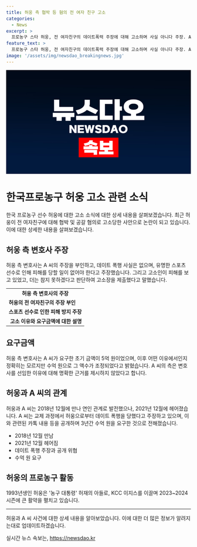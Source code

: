 ```yaml
---
title: 허웅 측 협박 등 혐의 전 여자 친구 고소
categories:
  - News
excerpt: >
  프로농구 스타 허웅, 전 여자친구의 데이트폭력 주장에 대해 고소하며 사실 아니다 주장. A 씨는 3년간 수억 원을 요구하며 협박했다고 전함. 변호사는 피해당하지 말아야 할 유명인으로서의 피해라며 주장. 허웅의 선수 생활에 지장을 주어 더 이상 인내할 수 없다고 밝힘. A 씨 측은 초기 5억 원을 요구했으나 뒤늦게 이를 조정해 수억 원을 요구하였음.
feature_text: >
  프로농구 스타 허웅, 전 여자친구의 데이트폭력 주장에 대해 고소하며 사실 아니다 주장. A 씨는 3년간 수억 원을 요구하며 협박했다고 전함. 변호사는 피해당하지 말아야 할 유명인으로서의 피해라며 주장. 허웅의 선수 생활에 지장을 주어 더 이상 인내할 수 없다고 밝힘. A 씨 측은 초기 5억 원을 요구했으나 뒤늦게 이를 조정해 수억 원을 요구하였음.
image: '/assets/img/newsdao_breakingnews.jpg'
---
```


<p><img src="/assets/img/newsdao_breakingnews.jpg" alt="koreaapp 속보" /></p>

<h1>한국프로농구 허웅 고소 관련 소식</h1>

<p data-ke-size="size16">한국 프로농구 선수 허웅에 대한 고소 소식에 대한 상세 내용을 살펴보겠습니다. 최근 허웅이 전 여자친구에 대해 협박 및 공갈 혐의로 고소당한 사안으로 논란이 되고 있습니다. 이에 대한 상세한 내용을 살펴보겠습니다.</p>

<h2>허웅 측 변호사 주장</h2>

<p data-ke-size="size16">허웅 측 변호사는 A 씨의 주장을 부인하고, 데이트 폭행 사실은 없으며, 유명한 스포츠 선수로 인해 피해를 당할 일이 없어야 한다고 주장했습니다. 그리고 고소인이 피해를 보고 있었고, 더는 참지 못하겠다고 판단하여 고소장을 제출했다고 말했습니다.</p>

<table>
  <tr>
    <td style="text-align: center; height: 17px;"><b>허웅 측 변호사의 주장</b></td>
  </tr>
  <tr>
    <td style="text-align: left; height: 17px;"><b>허웅의 전 여자친구의 주장 부인</b></td>
  </tr>
  <tr>
    <td style="text-align: left; height: 17px;"><b>스포츠 선수로 인한 피해 방지 주장</b></td>
  </tr>
  <tr>
    <td style="text-align: right; height: 17px;"><b>고소 이유와 요구금액에 대한 설명</b></td>
  </tr>
</table>

<h2>요구금액</h2>

<p data-ke-size="size16">허웅 측 변호사는 A 씨가 요구한 초기 금액이 5억 원이었으며, 이후 어떤 이유에서인지 정확히는 모르지만 수억 원으로 그 액수가 조정되었다고 밝혔습니다. A 씨의 측은 변호사를 선임한 이유에 대해 명확한 근거를 제시하지 않았다고 합니다.</p>

<h2>허웅과 A 씨의 관계</h2>

<p data-ke-size="size16">허웅과 A 씨는 2018년 12월에 만나 연인 관계로 발전했으나, 2021년 12월에 헤어졌습니다. A 씨는 교제 과정에서 허웅으로부터 데이트 폭행을 당했다고 주장하고 있으며, 이와 관련된 카톡 내용 등을 공개하며 3년간 수억 원을 요구한 것으로 전해졌습니다.</p>

<ul>
  <li>2018년 12월 만남</li>
  <li>2021년 12월 헤어짐</li>
  <li>데이트 폭행 주장과 공개 위협</li>
  <li>수억 원 요구</li>
</ul>

<h2>허웅의 프로농구 활동</h2>

<p data-ke-size="size16">1993년생인 허웅은 '농구 대통령' 허재의 아들로, KCC 이지스를 이끌며 2023~2024 시즌에 큰 활약을 펼치고 있습니다.</p>

<hr>

<p data-ke-size="size16">허웅과 A 씨 사건에 대한 상세 내용을 알아보았습니다. 이에 대한 더 많은 정보가 알려지는대로 업데이트하겠습니다.</p>
실시간 뉴스 속보는, <a href="https://newsdao.kr" rel="dofollow">https://newsdao.kr</a>


